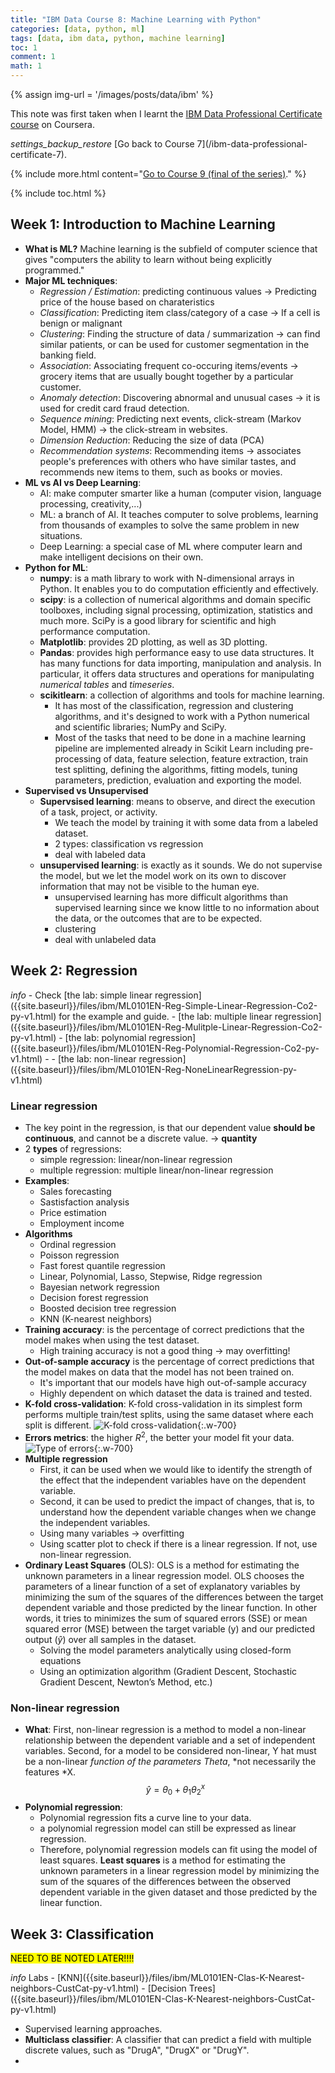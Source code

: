 ```yaml
---
title: "IBM Data Course 8: Machine Learning with Python"
categories: [data, python, ml]
tags: [data, ibm data, python, machine learning]
toc: 1
comment: 1
math: 1
---
```


{% assign img-url = '/images/posts/data/ibm' %}

This note was first taken when I learnt the [IBM Data Professional Certificate course](https://www.coursera.org/specializations/ibm-data-science-professional-certificate) on Coursera.

<div class="see-again">
<i class="material-icons">settings_backup_restore</i>
<span markdown="1">
[Go back to Course 7](/ibm-data-professional-certificate-7).
</span>
</div>

{% include more.html content="[Go to Course 9 (final of the series)](/ibm-data-professional-certificate-9)." %}

{% include toc.html %}

## Week 1: Introduction to Machine Learning

- **What is ML?** Machine learning is the subfield of computer science that gives "computers the ability to learn without being explicitly programmed."
- **Major ML techniques**: 
	- *Regression / Estimation*: predicting continuous values -> Predicting price of the house based on charateristics
	- *Classification*: Predicting item class/category of a case -> If a cell is benign or malignant
	- *Clustering*: Finding the structure of data / summarization ->  can find similar patients, or can be used for customer segmentation in the banking field.
	- *Association*: Associating frequent co-occuring items/events -> grocery items that are usually bought together by a particular customer. 
	- *Anomaly detection*: Discovering abnormal and unusual cases -> it is used for credit card fraud detection.
	- *Sequence mining*: Predicting next events, click-stream (Markov Model, HMM) -> the click-stream in websites.
	- *Dimension Reduction*: Reducing the size of data (PCA)
	- *Recommendation systems*: Recommending items -> associates people's preferences with others who have similar tastes, and recommends new items to them, such as books or movies.
- **ML vs AI vs Deep Learning**: 
	- AI: make computer smarter like a human (computer vision, language processing, creativity,...)
	- ML: a branch of AI. It teaches computer to solve problems, learning from thousands of examples to solve the same problem in new situations.
	- Deep Learning: a special case of ML where computer learn and make intelligent decisions on their own.
- **Python for ML**: 
	- **numpy**: is a math library to work with N-dimensional arrays in Python. It enables you to do computation efficiently and effectively. 
	- **scipy**: is a collection of numerical algorithms and domain specific toolboxes, including signal processing, optimization, statistics and much more. SciPy is a good library for scientific and high performance computation. 
	- **Matplotlib**: provides 2D plotting, as well as 3D plotting.
	- **Pandas**: provides high performance easy to use data structures. It has many functions for data importing, manipulation and analysis. In particular, it offers data structures and operations for manipulating *numerical tables* and *timeseries*.
	- **scikitlearn**: a collection of algorithms and tools for machine learning.  
		- It has most of the classification, regression and clustering algorithms, and it's designed to work with a Python numerical and scientific libraries; NumPy and SciPy. 
		- Most of the tasks that need to be done in a machine learning pipeline are implemented already in Scikit Learn including pre-processing of data, feature selection, feature extraction, train test splitting, defining the algorithms, fitting models, tuning parameters, prediction, evaluation and exporting the model. 
- **Supervised vs Unsupervised**
	- **Supervsised learning**: means to observe, and direct the execution of a task, project, or activity.
		- We teach the model by training it with some data from a labeled dataset. 
		- 2 types: classification vs regression
		- deal with labeled data
	- **unsupervised learning**: is exactly as it sounds. We do not supervise the model, but we let the model work on its own to discover information that may not be visible to the human eye.
		- unsupervised learning has more difficult algorithms than supervised learning since we know little to no information about the data, or the outcomes that are to be expected.
		- clustering
		- deal with unlabeled data

## Week 2: Regression

<p markdown="1" class="thi-tip">
<i class="material-icons mat-icon">info</i>
- Check [the lab: simple linear regression]({{site.baseurl}}/files/ibm/ML0101EN-Reg-Simple-Linear-Regression-Co2-py-v1.html) for the example and guide.
- [the lab: multiple linear regression]({{site.baseurl}}/files/ibm/ML0101EN-Reg-Mulitple-Linear-Regression-Co2-py-v1.html)
- [the lab: polynomial regression]({{site.baseurl}}/files/ibm/ML0101EN-Reg-Polynomial-Regression-Co2-py-v1.html)
- - [the lab: non-linear regression]({{site.baseurl}}/files/ibm/ML0101EN-Reg-NoneLinearRegression-py-v1.html)
</p>

### Linear regression

- The key point in the regression, is that our dependent value **should be continuous**, and cannot be a discrete value. -> **quantity**
- 2 **types** of regressions: 
	- simple regression: linear/non-linear regression
	- multiple regression: multiple linear/non-linear regression
- **Examples**:
	- Sales forecasting
	- Sastisfaction analysis
	- Price estimation
	- Employment income
- **Algorithms**
	- Ordinal regression 
	- Poisson regression
	- Fast forest quantile regression
	- Linear, Polynomial, Lasso, Stepwise, Ridge regression
	- Bayesian network regression
	- Decision forest regression
	- Boosted decision tree regression
	- KNN (K-nearest neighbors)
- **Training accuracy**: is the percentage of correct predictions that the model makes when using the test dataset.
	- High training accuracy is not a good thing -> may overfitting!
- **Out-of-sample accuracy** is the percentage of correct predictions that the model makes on data that the model has not been trained on. 
	- It's important that our models have high out-of-sample accuracy
	- Highly dependent on which dataset the data is trained and tested.
- **K-fold cross-validation**: K-fold cross-validation in its simplest form performs multiple train/test splits, using the same dataset where each split is different.
	![K-fold cross-validation]({{img-url}}/ibm-8-1.jpg){:.w-700}
- **Errors metrics**: the higher $R^2$, the better your model fit your data.
	![Type of errors]({{img-url}}/ibm-8-2.jpg){:.w-700}
- **Multiple regression**
	- First, it can be used when we would like to identify the strength of the effect that the independent variables have on the dependent variable.
	- Second, it can be used to predict the impact of changes, that is, to understand how the dependent variable changes when we change the independent variables.
	- Using many variables -> overfitting
	- Using scatter plot to check if there is a linear regression. If not, use non-linear regression.
- **Ordinary Least Squares** (OLS): OLS is a method for estimating the unknown parameters in a linear regression model. OLS chooses the parameters of a linear function of a set of explanatory variables by minimizing the sum of the squares of the differences between the target dependent variable and those predicted by the linear function. In other words, it tries to minimizes the sum of squared errors (SSE) or mean squared error (MSE) between the target variable (y) and our predicted output ($\hat{y}$) over all samples in the dataset.
	- Solving the model parameters analytically using closed-form equations
    - Using an optimization algorithm (Gradient Descent, Stochastic Gradient Descent, Newton’s Method, etc.)

### Non-linear regression

- **What**: First, non-linear regression is a method to model a non-linear relationship between the dependent variable and a set of independent variables. Second, for a model to be considered non-linear, Y hat must be a non-linear *function of the parameters Theta*, *not necessarily the features *X.
	$$
	\hat{y} = \theta_0 + \theta_1\theta_2^x
	$$
- **Polynomial regression**: 
	- Polynomial regression fits a curve line to your data.
	- a polynomial regression model can still be expressed as linear regression. 
	- Therefore, polynomial regression models can fit using the model of least squares. **Least squares** is a method for estimating the unknown parameters in a linear regression model by minimizing the sum of the squares of the differences between the observed dependent variable in the given dataset and those predicted by the linear function.

## Week 3: Classification

<mark>NEED TO BE NOTED LATER!!!!</mark>

<p markdown="1" class="thi-tip">
<i class="material-icons mat-icon">info</i>
Labs
- [KNN]({{site.baseurl}}/files/ibm/ML0101EN-Clas-K-Nearest-neighbors-CustCat-py-v1.html)
- [Decision Trees]({{site.baseurl}}/files/ibm/ML0101EN-Clas-K-Nearest-neighbors-CustCat-py-v1.html)
</p>

- Supervised learning approaches.
- **Multiclass classifier**: A classifier that can predict a field with multiple discrete values, such as "DrugA", "DrugX" or "DrugY".
- 